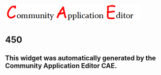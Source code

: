 ![CAE](https://github.com/PhilCAEOrg/frontendComponent-231/blob/gh-pages/img/logo.png)  

450
===================


This widget was automatically generated by the Community Application Editor CAE.  
---------------
